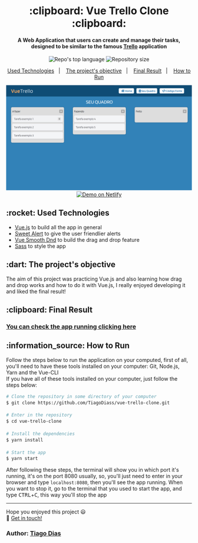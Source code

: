 <h1 align="center">
  :clipboard: Vue Trello Clone :clipboard:
</h1>

<h4 align="center">
  A Web Application that users can create and manage their tasks, designed to be similar to the famous <a href="https://trello.com">Trello</a> application
</h4>

<p align="center">
  <img alt="Repo's top language" src="https://img.shields.io/static/v1?label=Main%20technology&message=Vue.js&style=for-the-badge&color=24B36B&labelColor=000000">
  <img alt="Repository size" src="https://img.shields.io/static/v1?label=Repo%20size&message=0.8%20MB&style=for-the-badge&color=24B36B&labelColor=000000">
</p>

<p align="center">
  <a href="#technologies">Used Technologies</a>&nbsp;&nbsp;&nbsp;|&nbsp;&nbsp;&nbsp;
  <a href="#objective">The project's objective</a>&nbsp;&nbsp;&nbsp;|&nbsp;&nbsp;&nbsp;
  <a href="#final-result">Final Result</a>&nbsp;&nbsp;&nbsp;|&nbsp;&nbsp;&nbsp;
  <a href="#how-to-use">How to Run</a>
</p>

<p align="center">
  <img width="750" src="screenshots/1.png" /> <br>
  <a href="https://easy-hospital.netlify.app" target="_blank">
    <img alt="Demo on Netlify" src="https://res.cloudinary.com/lukemorales/image/upload/v1563043495/readme_logos/demo_on_netlify_bbuvjz.png">
  </a>
</p>

<h2 id="techonologies" name="technologies">
  :rocket: Used Technologies
</h2>

- [Vue.js](https://br.vuejs.org) to build all the app in general
- [Sweet Alert](https://sweetalert.js.org/) to give the user friendlier alerts
- [Vue Smooth Dnd](https://kutlugsahin.github.io/vue-smooth-dnd/#/cards) to build the drag and drop feature
- [Sass](https://sass-lang.com/) to style the app



<h2 id="objective" name="objective">
  :dart: The project's objective
</h2>

The aim of this project was practicing Vue.js and also learning how drag and drop works and how to do it with Vue.js, I really enjoyed developing it and liked the final result!

<h2 id="final-result" name="final-result">
  :clipboard: Final Result
</h2>

### [You can check the app running clicking here](https://youtu.be/PJwd2briE4c)

<h2 id="how-to-use" name="how-to-use">
  :information_source: How to Run
</h2>

Follow the steps below to run the application on your computed, first of all, you'll need to have these tools installed on your computer: Git, Node.js, Yarn and the Vue-CLI<br>
If you have all of these tools installed on your computer, just follow the steps below:

```bash
# Clone the repository in some directory of your computer
$ git clone https://github.com/TiagoDiass/vue-trello-clone.git

# Enter in the repository
$ cd vue-trello-clone

# Install the dependencies
$ yarn install

# Start the app
$ yarn start
```

After following these steps, the terminal will show you in which port it's running, it's on the port 8080 usually, so, you'll just need to enter in your browser and
type `localhost:8080`, then you'll see the app running. When you want to stop it, go to the terminal that you used to start the app, and type <kbd>CTRL</kbd>+<kbd>C</kbd>,
this way you'll stop the app

---

Hope you enjoyed this project :smiley:<br>
:wave: [Get in touch!](https://www.linkedin.com/in/tiagodiass)

### Author: [Tiago Dias](https://tiagodiass.github.io)
